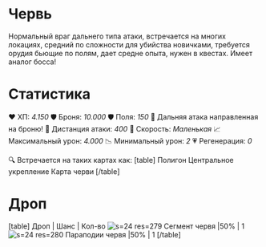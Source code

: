 # Червь
Нормальный враг дальнего типа атаки, встречается на многих локациях, средний по сложности для убийства новичками, требуется орудия бьющие по полям, дает средне опыта, нужен в квестах. Имеет аналог босса!
# Cтатистика
❤ ХП: *4.150*
🛡 Броня: *10.000*
🛡 Поля: *150*
🔫 Дальняя атака направленная на броню!
🎯 Дистанция атаки: *400*
🏃 Скорость: *Маленькая*
📈 Максимальный урон: *4.000*
📉 Минимальный урон: *2*
💗 Регенерация: *0*

🔍 Встречается на таких картах как:
[table]
Полигон
Центральное укрепление
Карта черви
[/table]
# Дроп
[table] Дроп | Шанс | Кол-во
![s=24 res=279]() Сегмент червя |50% | 1
![s=24 res=280]() Параподии червя |50% | 1
[/table]